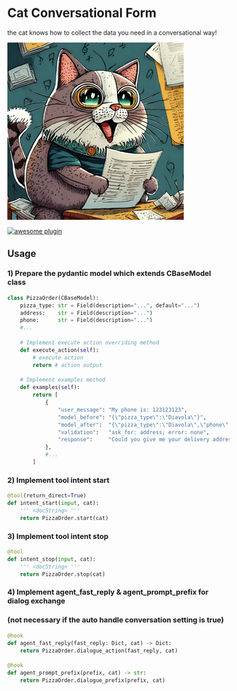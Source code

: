 
# Cat Conversational Form

the cat knows how to collect the data you need in a conversational way!


<img src="./img/thumb.jpg" width=400>

[![awesome plugin](https://custom-icon-badges.demolab.com/static/v1?label=&message=awesome+plugin&color=383938&style=for-the-badge&logo=cheshire_cat_ai)](https://)  


## Usage

### 1) Prepare the pydantic model which extends CBaseModel class
```python 
class PizzaOrder(CBaseModel):
    pizza_type: str = Field(description="...", default="...")
    address:    str = Field(description="...")
    phone:      str = Field(description="...")
    #...
    
    # Implement execute action overriding method
    def execute_action(self):
        # execute action
        return # action output
    
    # Implement examples method	
    def examples(self):
        return [
            {
                "user_message": "My phone is: 123123123",
                "model_before": "{\"pizza_type\":\"Diavola\"}",
                "model_after":  "{\"pizza_type\":\"Diavola\",\"phone\":\"123123123\"}",
                "validation":   "ask_for: address; error: none",
                "response":     "Could you give me your delivery address?"
            },
            #...
        ]
```

### 2) Implement tool intent start
```python 
@tool(return_direct=True)
def intent_start(input, cat):
    ''' <docString> '''
    return PizzaOrder.start(cat)
```

### 3) Implement tool intent stop
```python 
@tool
def intent_stop(input, cat):
    ''' <docString> '''
    return PizzaOrder.stop(cat)
```

### 4) Implement agent_fast_reply & agent_prompt_prefix for dialog exchange
### (not necessary if the auto handle conversation setting is true)
```python 
@hook
def agent_fast_reply(fast_reply: Dict, cat) -> Dict:
    return PizzaOrder.dialogue_action(fast_reply, cat)

@hook
def agent_prompt_prefix(prefix, cat) -> str:
    return PizzaOrder.dialogue_prefix(prefix, cat)
```